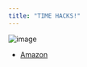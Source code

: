 ```yaml
---
title: "TIME HACKS!"
---
```


![image](https://gyazo.com/abaf8103e5c602362b5aea512cfda350/thumb/1000)
- [Amazon](https://amzn.to/40G2xlZ)
